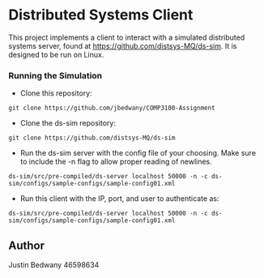 # Distributed Systems Client

This project implements a client to interact with a simulated distributed systems server, found at https://github.com/distsys-MQ/ds-sim. It is designed to be run on Linux.

### Running the Simulation

* Clone this repository:
```
git clone https://github.com/jbedwany/COMP3100-Assignment
```
* Clone the ds-sim repository:
```
git clone https://github.com/distsys-MQ/ds-sim
```
* Run the ds-sim server with the config file of your choosing. Make sure to include the -n flag to allow proper reading of newlines.
```
ds-sim/src/pre-compiled/ds-server localhost 50000 -n -c ds-sim/configs/sample-configs/sample-config01.xml
```
* Run this client with the IP, port, and user to authenticate as:
```
ds-sim/src/pre-compiled/ds-server localhost 50000 -n -c ds-sim/configs/sample-configs/sample-config01.xml
```

## Author
Justin Bedwany 46598634